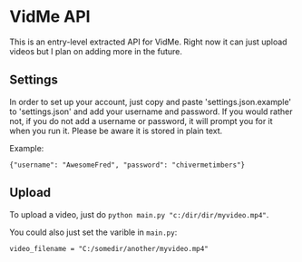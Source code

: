 
# VidMe API

This is an entry-level extracted API for VidMe. Right now it can just upload videos but I plan on adding more in the future.

## Settings

In order to set up your account, just copy and paste 'settings.json.example' to 'settings.json' and add your username and password. If you would rather not, if you do not add a username or password, it will prompt you for it when you run it. Please be aware it is stored in plain text.

Example:

```
{"username": "AwesomeFred", "password": "chivermetimbers"}
```

## Upload

To upload a video, just do `python main.py "c:/dir/dir/myvideo.mp4"`.

You could also just set the varible in `main.py`:

```
video_filename = "C:/somedir/another/myvideo.mp4"
```

